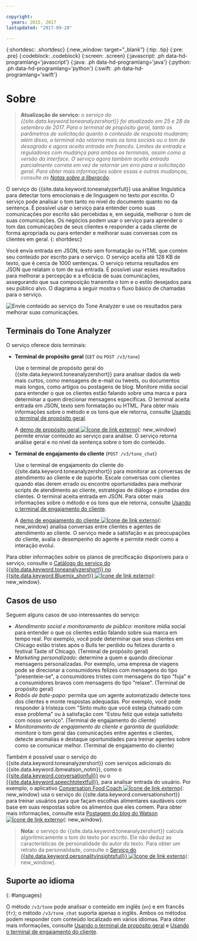 ```yaml
---

copyright:
  years: 2015, 2017
lastupdated: "2017-09-28"

---
```


{:shortdesc: .shortdesc}
{:new_window: target="_blank"}
{:tip: .tip}
{:pre: .pre}
{:codeblock: .codeblock}
{:screen: .screen}
{:javascript: .ph data-hd-programlang='javascript'}
{:java: .ph data-hd-programlang='java'}
{:python: .ph data-hd-programlang='python'}
{:swift: .ph data-hd-programlang='swift'}

# Sobre

> **Atualização de serviço:** *o serviço do {{site.data.keyword.toneanalyzershort}} foi atualizado em 25 e 28 de setembro de 2017. Para o terminal de propósito geral, tanto os parâmetros de solicitação quanto o conteúdo de resposta mudaram; além disso, o terminal não retorna mais os tons sociais ou o tom de desagrado e agora aceita entrada em francês. Limites de entrada e reguladores com mudança para ambos os terminais, assim como a versão da interface. O serviço agora também aceita entrada parcialmente correta em vez de retornar um erro para a solicitação geral. Para obter mais informações sobre essas e outras mudanças, consulte as [Notas sobre a liberação](/docs/services/tone-analyzer/release-notes.html).*

O serviço do {{site.data.keyword.toneanalyzerfull}} usa análise linguística para detectar tons emocionais e de linguagem no texto por escrito. O serviço pode analisar o tom tanto no nível do documento quanto no da sentença. É possível usar o serviço para entender como suas comunicações por escrito são percebidas e, em seguida, melhorar o tom de suas comunicações. Os negócios podem usar o serviço para aprender o tom das comunicações de seus clientes e responder a cada cliente de forma apropriada ou para entender e melhorar suas conversas com os clientes em geral.
{: shortdesc}

Você envia entrada em JSON, texto sem formatação ou HTML que contém seu conteúdo por escrito para o serviço. O serviço aceita até 128 KB de texto, que é cerca de 1000 sentenças. O serviço retorna resultados em JSON que relatam o tom de sua entrada. É possível usar esses resultados para melhorar a percepção e a eficácia de suas comunicações, assegurando que sua composição transmita o tom e o estilo desejados para seu público alvo. O diagrama a seguir mostra o fluxo básico de chamadas para o serviço.

![Envie conteúdo ao serviço do Tone Analyzer e use os resultados para melhorar suas comunicações.](images/tone-analyzer.png)

## Terminais do Tone Analyzer

O serviço oferece dois terminais:

-   **Terminal de propósito geral** (`GET` ou `POST /v3/tone`)

    Use o terminal de propósito geral do {{site.data.keyword.toneanalyzershort}} para analisar dados da web mais curtos, como mensagens de e-mail ou tweets, ou documentos mais longos, como artigos ou postagens de blog. Monitore mídia social para entender o que os clientes estão falando sobre uma marca e para determinar a quem direcionar mensagens específicas. O terminal aceita entrada em JSON, texto sem formatação ou HTML. Para obter mais informações sobre o método e os tons que ele retorna, consulte [Usando o terminal de propósito geral](/docs/services/tone-analyzer/using-tone.html).

    A [demo de propósito geral ![Ícone de link externo](../../icons/launch-glyph.svg "Ícone de link externo")](https://tone-analyzer-demo.ng.bluemix.net/){: new_window} permite enviar conteúdo ao serviço para análise. O serviço retorna análise geral e no nível da sentença sobre o tom do conteúdo.
-   **Terminal de engajamento do cliente** (`POST /v3/tone_chat`)

    Use o terminal de engajamento do cliente do {{site.data.keyword.toneanalyzershort}} para monitorar as conversas de atendimento ao cliente e de suporte. Escale conversas com clientes quando elas derem errado ou encontre oportunidades para melhorar scripts de atendimento ao cliente, estratégias de diálogo e jornadas dos clientes. O terminal aceita entrada em JSON. Para obter mais informações sobre o método e os tons que ele retorna, consulte [Usando o terminal de engajamento do cliente](/docs/services/tone-analyzer/using-tone-chat.html).

    A [demo de engajamento do cliente ![Ícone de link externo](../../icons/launch-glyph.svg "Ícone de link externo")](http://customer-engagement-analytics.mybluemix.net/){: new_window} analisa conversas entre clientes e agentes de atendimento ao cliente. O serviço mede a satisfação e as preocupações do cliente, avalia o desempenho do agente e permite medir como a interação evolui.

Para obter informações sobre os planos de precificação disponíveis para o serviço, consulte o [Catálogo do serviço do {{site.data.keyword.toneanalyzershort}} no {{site.data.keyword.Bluemix_short}} ![Ícone de link externo](../../icons/launch-glyph.svg "Ícone de link externo")](https://console.ng.bluemix.net/catalog/services/tone-analyzer){: new_window}.

## Casos de uso

Seguem alguns casos de uso interessantes do serviço:

-   *Atendimento social e monitoramento de público:* monitore mídia social para entender o que os clientes estão falando sobre sua marca em tempo real. Por exemplo, você pode determinar que seus clientes em Chicago estão tristes após o Bulls ter perdido ou felizes durante o festival Taste of Chicago. (Terminal de propósito geral)
-   *Marketing personalizado:* determine a quem e quando direcionar mensagens personalizadas. Por exemplo, uma empresa de viagens pode se direcionar a consumidores felizes com mensagens do tipo "presenteie-se", a consumidores tristes com mensagens do tipo "fuja" e a consumidores bravos com mensagens do tipo "relaxe". (Terminal de propósito geral)
-   *Robôs de bate-papo:* permita que um agente automatizado detecte tons dos clientes e monte respostas adequadas. Por exemplo, você pode responder à tristeza com "Sinto muito que você esteja chateado com esse problema" ou à satisfação com "Estou feliz que esteja satisfeito com nosso serviço". (Terminal de engajamento do cliente)
-   *Monitoramento de engajamento do cliente e garantia de qualidade:* monitore o tom geral das comunicações entre agentes e clientes, detecte anomalias e destaque oportunidades para treinar agentes sobre como se comunicar melhor. (Terminal de engajamento do cliente)

Também é possível usar o serviço do {{site.data.keyword.toneanalyzershort}} com serviços adicionais do {{site.data.keyword.ibmwatson_notm}}, como o [{{site.data.keyword.conversationfull}}](https://console.bluemix.net/docs/services/conversation/index.html) ou o [{{site.data.keyword.speechtotextfull}}](https://console.bluemix.net/docs/services/speech-to-text/index.html), para analisar entrada do usuário. Por exemplo, o aplicativo [Conversation Food Coach ![Ícone de link externo](../../icons/launch-glyph.svg "Ícone de link externo")](https://food-coach.mybluemix.net/){: new_window} usa o serviço do {{site.data.keyword.conversationshort}} para treinar usuários para que façam escolhas alimentares saudáveis com base em suas respostas sobre os alimentos que eles comem. Para obter mais informações, consulte esta [Postagem do blog do Watson ![Ícone de link externo](../../icons/launch-glyph.svg "Ícone de link externo")](https://developer.ibm.com/watson/blog/2016/10/17/creating-a-compassionate-conversational-agent-using-watson-tone-analyzer-and-watson-conversation-services/){: new_window}.

> **Nota:** o serviço do {{site.data.keyword.toneanalyzershort}} calcula algoritmicamente o tom do texto por escrito. Ele não deduz as características de personalidade do autor do texto. Para obter um retrato da personalidade, consulte o [Serviço do {{site.data.keyword.personalityinsightsfull}} ![Ícone de link externo](../../icons/launch-glyph.svg "Ícone de link externo")](https://console.bluemix.net/docs/services/personality-insights/index.html){: new_window}.

## Suporte ao idioma
{: #languages}

O método `/v3/tone` pode analisar o conteúdo em inglês (`en`) e em francês (`fr`); o método `/v3/tone_chat` suporta apenas o inglês. Ambos os métodos podem responder com conteúdo localizado em vários idiomas. Para obter mais informações, consulte [Usando o terminal de propósito geral](/docs/services/tone-analyzer/using-tone.html) e [Usando o terminal de engajamento do cliente](/docs/services/tone-analyzer/using-tone-chat.html).

